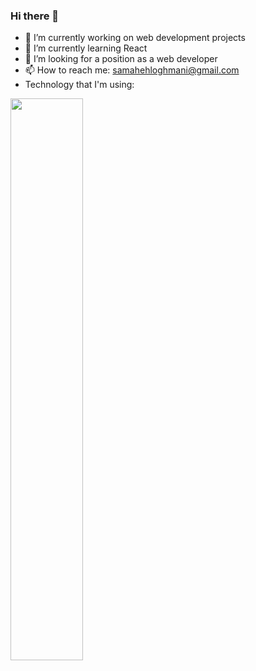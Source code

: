### Hi there 👋

- 🔭 I’m currently working on web development projects
- 🌱 I’m currently learning React
- 🤔 I’m looking for a position as a web developer
- 📫 How to reach me: samahehloghmani@gmail.com
- Technology that I'm using: 
<img src="https://github-readme-streak-stats.herokuapp.com/?user=sky192&theme=dark" width="48%" >

 


 





